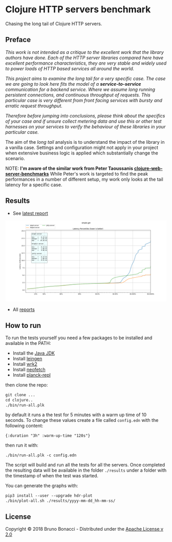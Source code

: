 # Clojure HTTP servers benchmark

Chasing the long tail of Clojure HTTP servers.

## Preface

*This work is not intended as a critique to the excellent work that
the library authors have done. Each of the HTTP server libraries
compared here have excellent performance characteristics, they are
very stable and widely used to power loads of HTTP based services all
around the world.*

*This project aims to examine the _long tail_ for a very specific
case.  The case we are going to look here fits the model of a
**service-to-service** communication for a backend service. Where we
assume long running persistent connections, and continuous throughput
of requests.  This particular case is very different from front facing
services with bursty and erratic request throughput.*

*Therefore before jumping into conclusions, please think about the
specifics of your case and if unsure collect metering data and use
this or other test harnesses on your services to verify the behaviour
of these libraries in your particular case.*

The aim of the _long tail_ analysis is to understand the impact of the
library in a vanilla case. Settings and configuration might not apply
in your project when extensive business logic is applied which
substantially change the scenario.

NOTE: **I'm aware of the similar work from Peter Taoussanis
[clojure-web-server-benchmarks](https://github.com/ptaoussanis/clojure-web-server-benchmarks)**
While Peter's work is targeted to find the peak performances in a
number of different setup, my work only looks at the tail latency for
a specific case.

## Results

* See [latest report](./results/2018-05-05_17-05-42/README.md)

[![latency](./results/2018-05-05_17-05-42/simple-get/simple-get-latency.png)](./results/2018-05-05_17-05-42/README.md)

* All [reports](./results/)

## How to run

To run the tests yourself you need a few packages to be installed and
available in the PATH:

  * Install the [Java JDK](http://www.oracle.com/technetwork/java/javase/downloads/index.html)
  * Install [leingen](https://leiningen.org)
  * Install [wrk2](https://github.com/giltene/wrk2)
  * Install [neofetch](https://github.com/dylanaraps/neofetch/wiki/Installation)
  * Install [planck-repl](http://planck-repl.org/)

then clone the repo:

    git clone ...
    cd clojure..
    ./bin/run-all.plk

by default it runs a the test for 5 minutes with a warm up time of 10
seconds.  To change these values create a file called `config.edn`
with the following content:

    {:duration "3h" :warm-up-time "120s"}

then run it with:

    ./bin/run-all.plk -c config.edn

The script will build and run all the tests for all the servers.
Once completed the resulting data will be available in the folder `./results`
under a folder with the timestamp of when the test was started.

You can generate the graphs with:

    pip3 install --user --upgrade hdr-plot
    ./bin/plot-all.sh ./results/yyyy-mm-dd_hh-mm-ss/

## License

Copyright © 2018 Bruno Bonacci - Distributed under the [Apache License v 2.0](http://www.apache.org/licenses/LICENSE-2.0)
